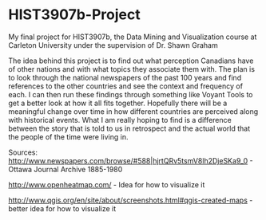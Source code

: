 # HIST3907b-Project
My final project for HIST3907b, the Data Mining and Visualization course at Carleton University under the supervision of Dr. Shawn Graham

The idea behind this project is to find out what perception Canadians have of other nations and with what topics they associate them with. The plan is to look through the national newspapers of the past 100 years and find references to the other countries and see the context and frequency of each. I can then run these findings through something like Voyant Tools to get a better look at how it all fits together. Hopefully there will be a meaningful change over time in how different countries are perceived along with historical events. What I am really hoping to find is a difference between the story that is told to us in retrospect and the actual world that the people of the time were living in.

Sources: http://www.newspapers.com/browse/#588|hjrtQRv5tsmV8lh2DjeSKa9_0 - Ottawa Journal Archive 1885-1980

http://www.openheatmap.com/ - Idea for how to visualize it

http://www.qgis.org/en/site/about/screenshots.html#qgis-created-maps - better idea for how to visualize it

